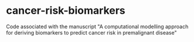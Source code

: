 # cancer-risk-biomarkers
Code associated with the manuscript "A computational modelling approach for deriving biomarkers to predict cancer risk in premalignant disease"
